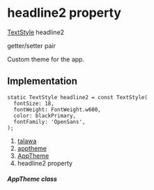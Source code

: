 
<div>

# headline2 property

</div>


[TextStyle](https://api.flutter.dev/flutter/painting/TextStyle-class.html)
headline2


getter/setter pair




Custom theme for the app.



## Implementation

``` language-dart
static TextStyle headline2 = const TextStyle(
  fontSize: 18,
  fontWeight: FontWeight.w600,
  color: blackPrimary,
  fontFamily: 'OpenSans',
);
```







1.  [talawa](../../index.md)
2.  [apptheme](../../apptheme/)
3.  [AppTheme](../../apptheme/AppTheme-class.md)
4.  headline2 property

##### AppTheme class







